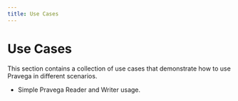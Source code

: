 ```yaml
---
title: Use Cases
---
```


# Use Cases

This section contains a collection of use cases that demonstrate how to use Pravega in different scenarios.

* Simple Pravega Reader and Writer usage.
